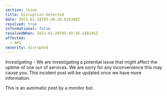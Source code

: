 ```yaml
---
section: issue
title: Disruption Detected
date: 2021-01-28T05:48:36.010308Z
resolved: true
informational: false
resolvedWhen: 2021-01-28T05:49:36.248195Z
affected:
  - API
severity: disrupted
---
```

*Investigating* - We are investigating a potential issue that might affect the uptime of one our of services. We are sorry for any inconvenience this may cause you. This incident post will be updated once we have more information.

This is an automatic post by a monitor bot.
        